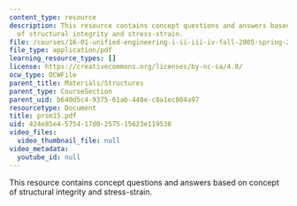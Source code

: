 ```yaml
---
content_type: resource
description: This resource contains concept questions and answers based on concept
  of structural integrity and stress-strain.
file: /courses/16-01-unified-engineering-i-ii-iii-iv-fall-2005-spring-2006/424e85e4575417d0257515623e119538_prsm15.pdf
file_type: application/pdf
learning_resource_types: []
license: https://creativecommons.org/licenses/by-nc-sa/4.0/
ocw_type: OCWFile
parent_title: Materials/Structures
parent_type: CourseSection
parent_uid: b640d5c4-9375-61ab-448e-c8a1ec804a97
resourcetype: Document
title: prsm15.pdf
uid: 424e85e4-5754-17d0-2575-15623e119538
video_files:
  video_thumbnail_file: null
video_metadata:
  youtube_id: null
---
```

This resource contains concept questions and answers based on concept of structural integrity and stress-strain.